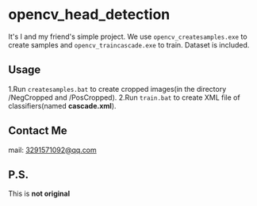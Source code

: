 # opencv_head_detection

It's I and my friend's simple project.
We use `opencv_createsamples.exe` to create samples and `opencv_traincascade.exe` to train.
Dataset is included.

## Usage
1.Run
`createsamples.bat`
to create cropped images(in the directory /NegCropped and /PosCropped).
2.Run
`train.bat`
to create XML file of classifiers(named **cascade.xml**).

## Contact Me
mail: 3291571092@qq.com

## P.S.
This is **not original**
